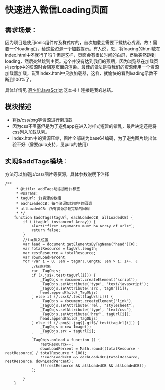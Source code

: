 快速进入微信Loading页面
===============

## 需求场景： 

因为项目是使用ionic组件库及样式库的，首次加载会需要下载核心资源，故！需要一个loading页，给这些资源一个加载提示。有人说，恩，将loading的html放在index.html中不就行了吗？但是这样，页面会有很长时间的白屏，然后突然跳到loading，然后突然跳到主页。这个并没有达到我们的预期，因为浏览器在加载页内script中的资源时会阻塞页面的渲染。最佳的做法是将我们的资源使用一个资源加载器加载，首页index.html中只放加载器，这样，就愉快的看到loading示数不断到100%了。

具体详情见
[高性能JavaScript](https://github.com/xiangsongtao/FrontEndSummary/blob/master/%E9%AB%98%E6%80%A7%E8%83%BDJavaScript%E5%AE%9E%E8%B7%B5%E6%80%BB%E7%BB%93.md)
这本书！连接是我的总结。


## 模块描述

- 将js/css/png等资源进行懒加载
- 因为css不阻塞但是为了避免app在进入时样式短暂的错乱，最后决定还是将css列入加载队列。
- index.html中的资源压缩，图片全部转为base64编码，为了避免图片跳出体验不好（需要gulp支持，见gulp的使用）


## 实现$addTags模块：

方法可以加载js/css/图片等资源，具体参数说明下注释

```
/**
     * @title: addTags动态加载js标签
     * @params:
     * tagUrl: js资源的数组
     * eachLoadedCB: 每个资源加载完毕的回调
     * allLoadedCB: 所有资源加载完毕的回调
     * */
    function $addTags(tagUrl, eachLoadedCB, allLoadedCB) {
        if (!(tagUrl instanceof Array)) {
            alert("first arguments must be array of urls");
            return false;
        }
        //tag插入位置
        var head = document.getElementsByTagName("head")[0];
        var totalResource = tagUrl.length;
        var restResource = totalResource;
        var downLoadPercent;
        for (var i = 0, len = tagUrl.length; len > i; i++) {
            //标签对象
            var _TagObjs;
            if (/.js$/.test(tagUrl[i])) {
                _TagObjs = document.createElement("script");
                _TagObjs.setAttribute('type', 'text/javascript');
                _TagObjs.setAttribute('src', tagUrl[i]);
                head.appendChild(_TagObjs);
            } else if (/.css$/.test(tagUrl[i])) {
                _TagObjs = document.createElement("link");
                _TagObjs.setAttribute('rel', "stylesheet");
                _TagObjs.setAttribute('type', "text/css");
                _TagObjs.setAttribute('href', tagUrl[i]);
                head.appendChild(_TagObjs);
            } else if (/.png$|.jpg$|.gif$/.test(tagUrl[i])) {
                _TagObjs = new Image();
                _TagObjs.src = tagUrl[i];
            }
            _TagObjs.onload = function () {
                restResource--;
                downLoadPercent = Math.round((totalResource - restResource) / totalResource * 100);
                !!eachLoadedCB && eachLoadedCB(totalResource, restResource, downLoadPercent);
                !!!restResource && allLoadedCB && allLoadedCB();
            };

        }
    }
```